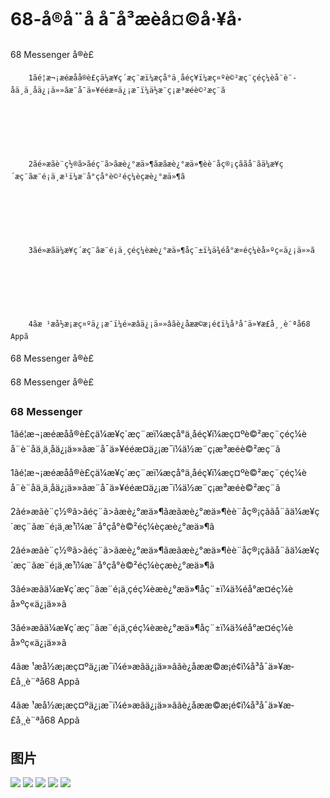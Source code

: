 # 68-å®å¨å å¯å³æèå¤©å·¥å·

68 Messenger
å®è£







        1ãé¦æ¬¡æéæåå®è£çä¼æ¥­ç´æç¨æï¼æçå°ä¸åéç¥ï¼æç¤ºè©²æç¨çéç¼èå¨è¨­åä¸ä¸åä¿¡ä»»ãæ¨å¯ä»¥ééæ­¤ä¿¡æ¯ï¼ä½æ¨ç¡æ³æéè©²æç¨ã
      






        2ãé»æãè¨­ç½®ã>ãéç¨ã>ãæè¿°æä»¶ãæãæè¿°æä»¶èè¨­åç®¡çããå¨ãä¼æ¥­ç´æç¨ãæ¨é¡ä¸æ¹ï¼æ¨å°çå°è©²éç¼èçæè¿°æä»¶ã
      






        3ãé»æãä¼æ¥­ç´æç¨ãæ¨é¡ä¸çéç¼èæè¿°æä»¶åç¨±ï¼ä¾éå°æ­¤éç¼èå»ºç«ä¿¡ä»»ã
      






        4ãæ ¹æå½æ¡æç¤ºä¿¡æ¯ï¼é»æâä¿¡ä»»âãè¿åææ©æ¡é¢ï¼å³å¯ä»¥æ­£å¸¸è¨ªå68 Appã

68 Messenger
å®è£

68 Messenger
å®è£

### 68 Messenger

1ãé¦æ¬¡æéæåå®è£çä¼æ¥­ç´æç¨æï¼æçå°ä¸åéç¥ï¼æç¤ºè©²æç¨çéç¼èå¨è¨­åä¸ä¸åä¿¡ä»»ãæ¨å¯ä»¥ééæ­¤ä¿¡æ¯ï¼ä½æ¨ç¡æ³æéè©²æç¨ã

1ãé¦æ¬¡æéæåå®è£çä¼æ¥­ç´æç¨æï¼æçå°ä¸åéç¥ï¼æç¤ºè©²æç¨çéç¼èå¨è¨­åä¸ä¸åä¿¡ä»»ãæ¨å¯ä»¥ééæ­¤ä¿¡æ¯ï¼ä½æ¨ç¡æ³æéè©²æç¨ã

2ãé»æãè¨­ç½®ã>ãéç¨ã>ãæè¿°æä»¶ãæãæè¿°æä»¶èè¨­åç®¡çããå¨ãä¼æ¥­ç´æç¨ãæ¨é¡ä¸æ¹ï¼æ¨å°çå°è©²éç¼èçæè¿°æä»¶ã

2ãé»æãè¨­ç½®ã>ãéç¨ã>ãæè¿°æä»¶ãæãæè¿°æä»¶èè¨­åç®¡çããå¨ãä¼æ¥­ç´æç¨ãæ¨é¡ä¸æ¹ï¼æ¨å°çå°è©²éç¼èçæè¿°æä»¶ã

3ãé»æãä¼æ¥­ç´æç¨ãæ¨é¡ä¸çéç¼èæè¿°æä»¶åç¨±ï¼ä¾éå°æ­¤éç¼èå»ºç«ä¿¡ä»»ã

3ãé»æãä¼æ¥­ç´æç¨ãæ¨é¡ä¸çéç¼èæè¿°æä»¶åç¨±ï¼ä¾éå°æ­¤éç¼èå»ºç«ä¿¡ä»»ã

4ãæ ¹æå½æ¡æç¤ºä¿¡æ¯ï¼é»æâä¿¡ä»»âãè¿åææ©æ¡é¢ï¼å³å¯ä»¥æ­£å¸¸è¨ªå68 Appã

4ãæ ¹æå½æ¡æç¤ºä¿¡æ¯ï¼é»æâä¿¡ä»»âãè¿åææ©æ¡é¢ï¼å³å¯ä»¥æ­£å¸¸è¨ªå68 Appã


## 图片

![](../images/enterprise/title-txt.png)
![](../images/enterprise/step1.png)
![](../images/enterprise/step2.png)
![](../images/enterprise/step3.png)
![](../images/enterprise/step4.png)